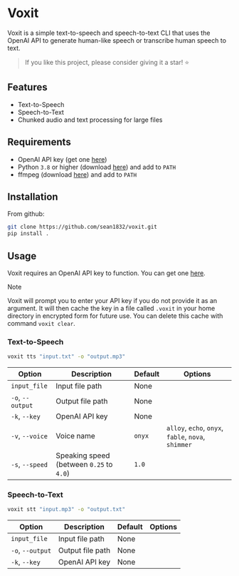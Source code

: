 # Voxit

Voxit is a simple text-to-speech and speech-to-text CLI that uses the OpenAI API to generate human-like speech or transcribe human speech to text.

> If you like this project, please consider giving it a star! :star:

## Features
- Text-to-Speech
- Speech-to-Text
- Chunked audio and text processing for large files


## Requirements
- OpenAI API key (get one [here](https://platform.openai.com/settings/organization/api-keys))
- Python `3.8` or higher (download [here](https://www.python.org/downloads/)) and add to `PATH`
- ffmpeg (download [here](https://ffmpeg.org/download.html)) and add to `PATH`

## Installation
From github:
```bash
git clone https://github.com/sean1832/voxit.git
pip install .
```

## Usage
Voxit requires an OpenAI API key to function. You can get one [here](https://platform.openai.com/settings/organization/api-keys).

> [!NOTE]
> Voxit will prompt you to enter your API key if you do not provide it as an argument.
> It will then cache the key in a file called `.voxit` in your home directory in encrypted form for future use.
> You can delete this cache with command `voxit clear`.

### Text-to-Speech
```bash
voxit tts "input.txt" -o "output.mp3"
```

| Option           | Description                              | Default | Options                                             |
| ---------------- | ---------------------------------------- | ------- | --------------------------------------------------- |
| `input_file`     | Input file path                          | None    |                                                     |
| `-o`, `--output` | Output file path                         | None    |                                                     |
| `-k`, `--key`    | OpenAI API key                           | None    |                                                     |
| `-v`, `--voice`  | Voice name                               | `onyx`  | `alloy`, `echo`, `onyx`, `fable`, `nova`, `shimmer` |
| `-s`, `--speed`  | Speaking speed (between `0.25` to `4.0`) | `1.0`   |                                                     |



### Speech-to-Text
```bash
voxit stt "input.mp3" -o "output.txt"
```

| Option           | Description      | Default | Options |
| ---------------- | ---------------- | ------- | ------- |
| `input_file`     | Input file path  | None    |         |
| `-o`, `--output` | Output file path | None    |         |
| `-k`, `--key`    | OpenAI API key   | None    |         |

